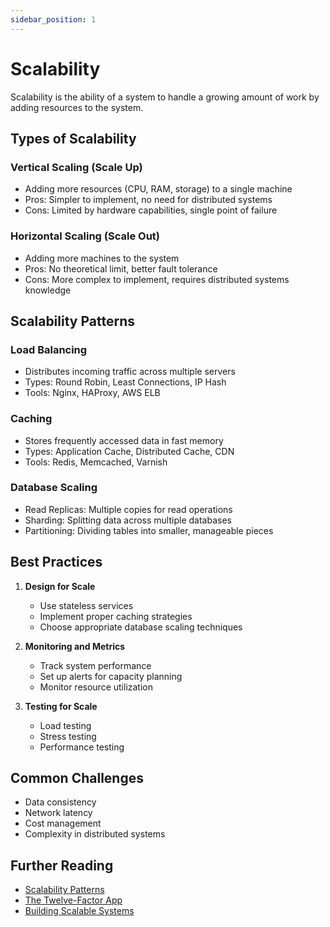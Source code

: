 ```yaml
---
sidebar_position: 1
---
```


# Scalability

Scalability is the ability of a system to handle a growing amount of work by adding resources to the system.

## Types of Scalability

### Vertical Scaling (Scale Up)
- Adding more resources (CPU, RAM, storage) to a single machine
- Pros: Simpler to implement, no need for distributed systems
- Cons: Limited by hardware capabilities, single point of failure

### Horizontal Scaling (Scale Out)
- Adding more machines to the system
- Pros: No theoretical limit, better fault tolerance
- Cons: More complex to implement, requires distributed systems knowledge

## Scalability Patterns

### Load Balancing
- Distributes incoming traffic across multiple servers
- Types: Round Robin, Least Connections, IP Hash
- Tools: Nginx, HAProxy, AWS ELB

### Caching
- Stores frequently accessed data in fast memory
- Types: Application Cache, Distributed Cache, CDN
- Tools: Redis, Memcached, Varnish

### Database Scaling
- Read Replicas: Multiple copies for read operations
- Sharding: Splitting data across multiple databases
- Partitioning: Dividing tables into smaller, manageable pieces

## Best Practices

1. **Design for Scale**
   - Use stateless services
   - Implement proper caching strategies
   - Choose appropriate database scaling techniques

2. **Monitoring and Metrics**
   - Track system performance
   - Set up alerts for capacity planning
   - Monitor resource utilization

3. **Testing for Scale**
   - Load testing
   - Stress testing
   - Performance testing

## Common Challenges

- Data consistency
- Network latency
- Cost management
- Complexity in distributed systems

## Further Reading

- [Scalability Patterns](https://docs.microsoft.com/en-us/azure/architecture/patterns/category/performance-scalability)
- [The Twelve-Factor App](https://12factor.net/)
- [Building Scalable Systems](https://aws.amazon.com/architecture/well-architected/)
